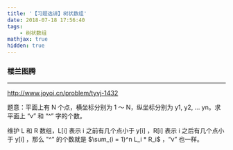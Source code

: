 ```yaml
---
title: '【习题选讲】树状数组'
date: 2018-07-18 17:56:40
tags: 
    - 树状数组
mathjax: true
hidden: true
---
```


### 楼兰图腾
-----

http://www.joyoi.cn/problem/tyvj-1432

题意：平面上有 N 个点，横坐标分别为 1 ～ N，纵坐标分别为 y1, y2, ... yn。求平面上 “v” 和 “^” 字的个数。

维护 L 和 R 数组，L[i] 表示 i 之前有几个点小于 y[i] ，R[i] 表示 i 之后有几个点小于 y[i] ，那么 "^" 的个数就是 $\sum_{i = 1}^n L_i * R_i$ ，“v” 也一样。

